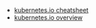 - [kubernetes.io cheatsheet](https://kubernetes.io/fr/docs/reference/kubectl/cheatsheet/)
- [kubernetes.io overview](https://kubernetes.io/fr/docs/reference/kubectl/overview/)